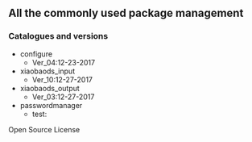 ## All the commonly used package management

### Catalogues and versions
- configure
    - Ver_04:12-23-2017
- xiaobaods_input
    - Ver_10:12-27-2017
- xiaobaods_output
    - Ver_03:12-27-2017
- passwordmanager
    - test:

Open Source License
